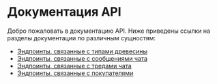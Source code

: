 # Документация API

Добро пожаловать в документацию API. Ниже приведены ссылки на разделы документации по различным сущностям:

- [Эндпоинты, связанные с типами древесины](./wood_types_api.md)
- [Эндпоинты, связанные с сообщениями чата](./chat_messages_api.md)
- [Эндпоинты, связанные с тредами чата](./chat_threads_api.md)
- [Эндпоинты, связанные с покупателями](./buyers_api.md)